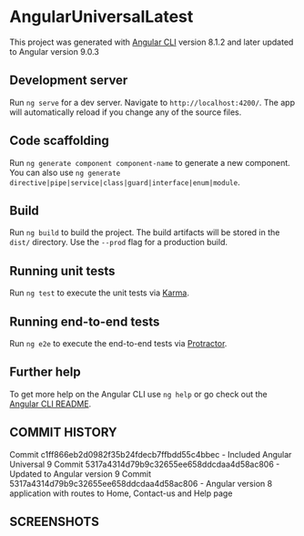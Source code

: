 # AngularUniversalLatest

This project was generated with [Angular CLI](https://github.com/angular/angular-cli) version 8.1.2 and later updated to Angular version 9.0.3

## Development server

Run `ng serve` for a dev server. Navigate to `http://localhost:4200/`. The app will automatically reload if you change any of the source files.

## Code scaffolding

Run `ng generate component component-name` to generate a new component. You can also use `ng generate directive|pipe|service|class|guard|interface|enum|module`.

## Build

Run `ng build` to build the project. The build artifacts will be stored in the `dist/` directory. Use the `--prod` flag for a production build.

## Running unit tests

Run `ng test` to execute the unit tests via [Karma](https://karma-runner.github.io).

## Running end-to-end tests

Run `ng e2e` to execute the end-to-end tests via [Protractor](http://www.protractortest.org/).

## Further help

To get more help on the Angular CLI use `ng help` or go check out the [Angular CLI README](https://github.com/angular/angular-cli/blob/master/README.md).


## COMMIT HISTORY

Commit c1ff866eb2d0982f35b24fdecb7ffbdd55c4bbec - Included Angular Universal 9
Commit 5317a4314d79b9c32655ee658ddcdaa4d58ac806 - Updated to Angular version 9
Commit 5317a4314d79b9c32655ee658ddcdaa4d58ac806 - Angular version 8 application with routes to Home, Contact-us and Help page


## SCREENSHOTS


